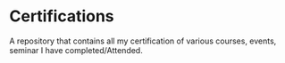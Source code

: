 # Certifications
A repository that contains all my certification of various courses, events, seminar I have completed/Attended.
